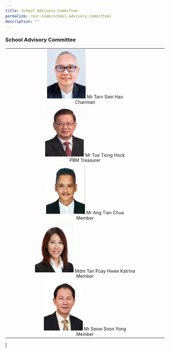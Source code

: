 ```yaml
---
title: School Advisory Committee
permalink: /our-team/school-advisory-committee/
description: ""
---
```

### School Advisory Committee



		 
| |
|:---:|
| <img src="/images/Mr%20Tarn%20Sien%20Hao_Chairman.jpg" style="width:25%">	Mr Tarn Sien Hao <br> Chairman |
|<img src="/images/Mr%20Toe%20Tiong%20Hock_PBM_Treasurer.jpg" style="width:25%"> Mr Toe Tiong Hock <br> PBM Treasurer |
|<img src="/images/Mr%20Ang%20Tian%20Chua_Member.jpg" style="width:25%"> Mr Ang Tian Chua <br>Member |
|<img src="/images/Mdm%20Tan%20Puay%20Hwee%20Katrina_Member.jpg" style="width:25%"> Mdm Tan Puay Hwee Katrina <br> Member|
|<img src="/images/Mr%20Seow%20Soon%20Yong_Member.jpg" style="width:25%"> Mr Seow Soon Yong <br> Member |
|

